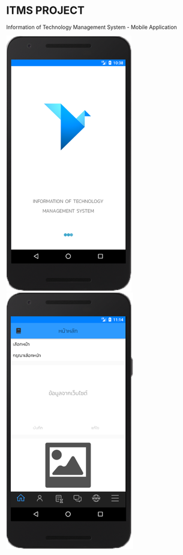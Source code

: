 # ITMS PROJECT
Information of Technology Management System - Mobile Application <br>
<p><img src="https://github.com/Janescience/ItmsAndroidProject/blob/master/ITMS/app/src/main/res/drawable/home.png"><img src="https://github.com/Janescience/ItmsAndroidProject/blob/master/ITMS/app/src/main/res/drawable/index_mobile.png"></p>




